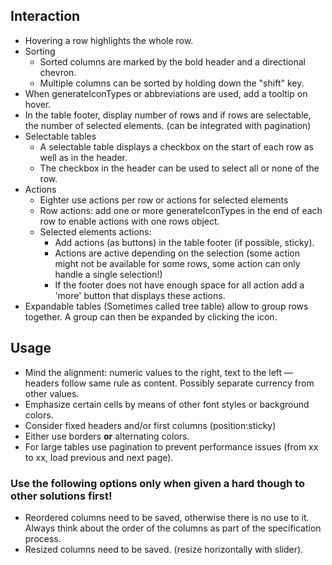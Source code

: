 ## Interaction

* Hovering a row highlights the whole row.
* Sorting
    * Sorted columns are marked by the bold header and a directional chevron.
    * Multiple columns can be sorted by holding down the "shift" key.
* When generateIconTypes or abbreviations are used, add a tooltip on hover.
* In the table footer, display number of rows and if rows are selectable, the number of selected elements. (can be
  integrated with pagination)
* Selectable tables
    * A selectable table displays a checkbox on the start of each row as well as in the header.
    * The checkbox in the header can be used to select all or none of the row.
* Actions
    * Eighter use actions per row or actions for selected elements
    * Row actions: add one or more generateIconTypes in the end of each row to enable actions with one rows object.
    * Selected elements actions:
        * Add actions (as buttons) in the table footer (if possible, sticky).
        * Actions are active depending on the selection (some action might not be available for some rows, some action
          can
          only handle a single selection!)
        * If the footer does not have enough space for all action add a 'more' button that displays these actions.
* Expandable tables (Sometimes called tree table) allow to group rows together. A group can then be expanded by clicking
  the <dss-icon icon="add-lg" size="xsmall"></dss-icon> icon.

## Usage

* Mind the alignment: numeric values to the right, text to the left — headers follow same rule as content. Possibly
  separate currency from other values.
* Emphasize certain cells by means of other font styles or background colors.
* Consider fixed headers and/or first columns (position:sticky)
* Either use borders **or** alternating colors.
* For large tables use pagination to prevent performance issues (from xx to xx, load previous and next page).

### Use the following options only when given a hard though to other solutions first!

* Reordered columns need to be saved, otherwise there is no use to it. Always think about the order of the columns as
  part of the specification process.
* Resized columns need to be saved. (resize horizontally with slider).
